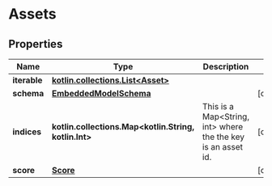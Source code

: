 
# Assets

## Properties
Name | Type | Description | Notes
------------ | ------------- | ------------- | -------------
**iterable** | [**kotlin.collections.List&lt;Asset&gt;**](Asset) |  | 
**schema** | [**EmbeddedModelSchema**](EmbeddedModelSchema) |  |  [optional]
**indices** | **kotlin.collections.Map&lt;kotlin.String, kotlin.Int&gt;** | This is a Map&lt;String, int&gt; where the the key is an asset id. |  [optional]
**score** | [**Score**](Score) |  |  [optional]



